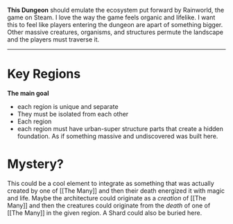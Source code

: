 **This Dungeon** should emulate the ecosystem put forward by Rainworld, the game on Steam. I love the way the game feels organic and lifelike. I want this to feel like players entering the dungeon are apart of something bigger. Other massive creatures, organisms, and structures permute the landscape and the players must traverse it. 

___
# Key Regions
**The main goal**
- each region is unique and separate
- They must be isolated from each other
- Each region
- each region must have urban-super structure parts that create a hidden foundation. As if something massive and undiscovered was built here. 
# Mystery?
This could be a cool element to integrate as something that was actually created by one of [[The Many]] and then their death energized it with magic and life. Maybe the architecture could originate as a *creation* of [[The Many]] and then the creatures could originate from the *death* of one of [[The Many]] in the given region. A Shard could also be buried here. 